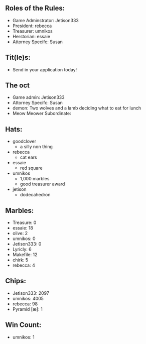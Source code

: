 ## Roles of the Rules:
- Game Adminstrator:  Jetison333
- President:  rebecca
- Treasurer:  umnikos
- Herstorian:  essaie
- Attorney Specifc: Susan

## Tit(le)s:
- Send in your application today!

## The oct
- Game admin: Jetison333
- Attorney Specifc: Susan
- demon: Two wolves and a lamb deciding what to eat for lunch
- Meow Meower Subordinate:

## Hats:
- goodclover
  - a silly non thing
- rebecca
  - cat ears
- essaie
  - red square
- umnikos
  - 1,000 marbles
  - good treasurer award
- jetison
  - dodecahedron

## Marbles:
- Treasure: 0
- essaie: 18
- olive: 2
- umnikos: 0
- Jetison333: 0
- Lyricly: 6
- Makefile: 12
- chirk: 5
- rebecca: 4
  
## Chips:
- Jetison333: 2097
- umnikos: 4005
- rebecca: 98
- Pyramid [æ]: 1

## Win Count:
- umnikos: 1

